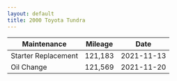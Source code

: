 ```yaml
---
layout: default
title: 2000 Toyota Tundra
---
```


Maintenance | Mileage | Date
---|---|---
Starter Replacement | 121,183 | 2021-11-13
Oil Change | 121,569 | 2021-11-20